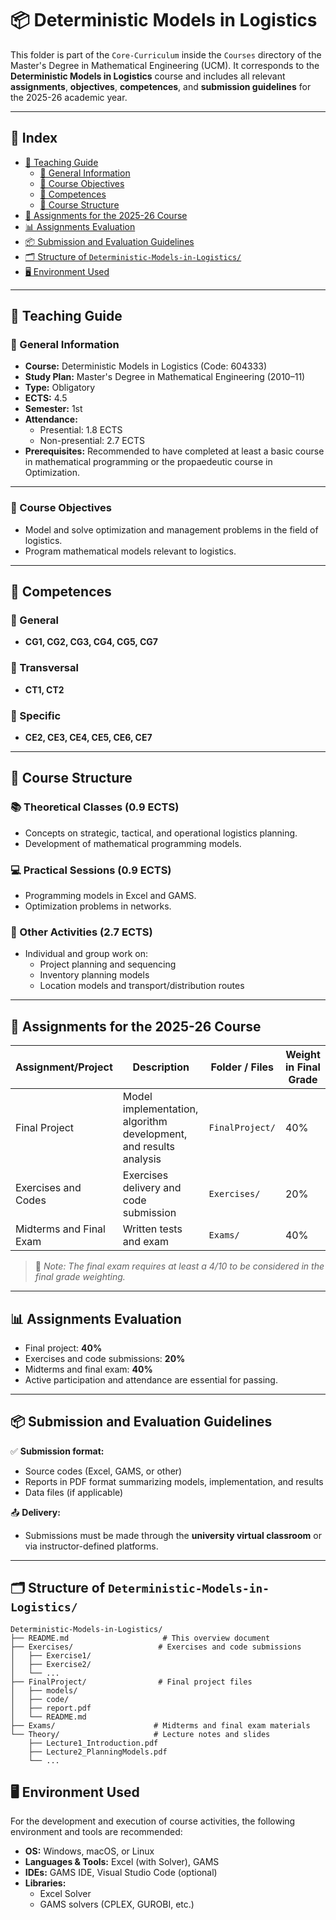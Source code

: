 
# 📦 Deterministic Models in Logistics 

This folder is part of the `Core-Curriculum` inside the `Courses` directory of the Master's Degree in Mathematical Engineering (UCM). It corresponds to the **Deterministic Models in Logistics** course and includes all relevant **assignments**, **objectives**, **competences**, and **submission guidelines** for the 2025-26 academic year.

---

## 📑 Index

- [📘 Teaching Guide](#-teaching-guide)  
  - [📌 General Information](#-general-information)  
  - [🎯 Course Objectives](#-course-objectives)  
  - [🧠 Competences](#-competences)  
  - [🔄 Course Structure](#-course-structure)  
- [🧪 Assignments for the 2025-26 Course](#-assignments-for-the-2025-26-course)  
- [📊 Assignments Evaluation](#-assignments-evaluation)  
- [📦 Submission and Evaluation Guidelines](#-submission-and-evaluation-guidelines)  
- [🗂️ Structure of `Deterministic-Models-in-Logistics/`](#structure-deterministic-models-in-logistics)  
- [🖥️ Environment Used](#-environment-used)

---

## 📘 Teaching Guide

### 📌 General Information

- **Course:** Deterministic Models in Logistics (Code: 604333)  
- **Study Plan:** Master's Degree in Mathematical Engineering (2010–11)  
- **Type:** Obligatory  
- **ECTS:** 4.5  
- **Semester:** 1st  
- **Attendance:**  
  - Presential: 1.8 ECTS  
  - Non-presential: 2.7 ECTS  
- **Prerequisites:** Recommended to have completed at least a basic course in mathematical programming or the propaedeutic course in Optimization.

---

### 🎯 Course Objectives

- Model and solve optimization and management problems in the field of logistics.  
- Program mathematical models relevant to logistics.

---

## 🧠 Competences

### 🔹 General

- **CG1, CG2, CG3, CG4, CG5, CG7**

### 🔹 Transversal

- **CT1, CT2**

### 🔹 Specific

- **CE2, CE3, CE4, CE5, CE6, CE7**

---

## 🔄 Course Structure

### 📚 Theoretical Classes (0.9 ECTS)

- Concepts on strategic, tactical, and operational logistics planning.  
- Development of mathematical programming models.

### 💻 Practical Sessions (0.9 ECTS)

- Programming models in Excel and GAMS.  
- Optimization problems in networks.

### 🧪 Other Activities (2.7 ECTS)

- Individual and group work on:  
  - Project planning and sequencing  
  - Inventory planning models  
  - Location models and transport/distribution routes

---

## 🧪 Assignments for the 2025-26 Course

| Assignment/Project        | Description                                                      | Folder / Files               | Weight in Final Grade |
|--------------------------|------------------------------------------------------------------|-----------------------------|-----------------------|
| Final Project            | Model implementation, algorithm development, and results analysis | `FinalProject/`             | 40%                   |
| Exercises and Codes      | Exercises delivery and code submission                           | `Exercises/`                | 20%                   |
| Midterms and Final Exam  | Written tests and exam                 | `Exams/`                    | 40%                   |

> 📌 *Note: The final exam requires at least a 4/10 to be considered in the final grade weighting.*

---

## 📊 Assignments Evaluation

- Final project: **40%**  
- Exercises and code submissions: **20%**  
- Midterms and final exam: **40%**  
- Active participation and attendance are essential for passing.

---

## 📦 Submission and Evaluation Guidelines

✅ **Submission format:**

- Source codes (Excel, GAMS, or other)  
- Reports in PDF format summarizing models, implementation, and results  
- Data files (if applicable)

📤 **Delivery:**

- Submissions must be made through the **university virtual classroom** or via instructor-defined platforms.

---

## 🗂️ Structure of `Deterministic-Models-in-Logistics/`

```plaintext
Deterministic-Models-in-Logistics/
├── README.md                     # This overview document
├── Exercises/                   # Exercises and code submissions
│   ├── Exercise1/
│   ├── Exercise2/
│   └── ...
├── FinalProject/                # Final project files
│   ├── models/
│   ├── code/
│   ├── report.pdf
│   └── README.md
├── Exams/                      # Midterms and final exam materials
└── Theory/                     # Lecture notes and slides
    ├── Lecture1_Introduction.pdf
    ├── Lecture2_PlanningModels.pdf
    └── ...
```

## 🖥️ Environment Used

For the development and execution of course activities, the following environment and tools are recommended:

- **OS:** Windows, macOS, or Linux  
- **Languages & Tools:** Excel (with Solver), GAMS  
- **IDEs:** GAMS IDE, Visual Studio Code (optional)  
- **Libraries:**  
  - Excel Solver  
  - GAMS solvers (CPLEX, GUROBI, etc.)
